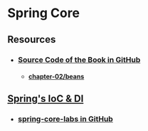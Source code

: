 # Spring Core

## Resources
- ### [Source Code of the Book in GitHub](https://github.com/Apress/pivotal-certified-pro-spring-dev-exam-02)
    - #### [chapter-02/beans](https://github.com/Apress/pivotal-certified-pro-spring-dev-exam-02/tree/master/chapter02/beans/src/main/java/com/apress/cems/beans/ci)

## [Spring's IoC & DI](spring-di-lab/README.md)
- ### [spring-core-labs in GitHub](https://github.com/Spring-Cloud-Space/spring-core-labs)